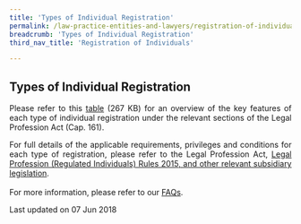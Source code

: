 ```yaml
---
title: 'Types of Individual Registration'
permalink: /law-practice-entities-and-lawyers/registration-of-individuals/types-of-individual-registration/
breadcrumb: 'Types of Individual Registration'
third_nav_title: 'Registration of Individuals'

---
```



Types of Individual Registration
---

<p style="text-align: justify">Please refer to this <a href="/files/Types_of_Individual_Registration_May_2018.pdf" target="_blank">table</a> (267 KB) for an overview of the key features of each type of individual registration under the relevant sections of the Legal Profession Act (Cap. 161).

<p style="text-align: justify">For full details of the applicable requirements, privileges and conditions for each type of registration, please refer to the  Legal Profession Act, <a href="/law-practice-entities-and-lawyers/resources-for-law-practice-entities/relevant-legislation-and-communications/" target="_blank">Legal Profession (Regulated Individuals) Rules 2015, and other relevant subsidiary legislation</a>.<br>
<br>
For more information, please refer to our <a href="https://console-flex-api.ap.sabio.cloud/faq/index.aspx?p=64759355" target="_blank">FAQs</a>.

<p class="right-side-updated">Last updated on 07 Jun 2018</p>
